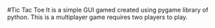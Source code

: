 #Tic Tac Toe
It is a simple GUI gamed created using pygame library of python.
This is a multiplayer game requires two players to play.